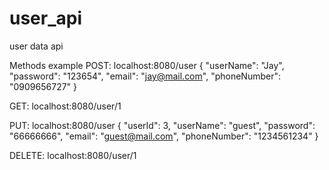 # user_api
user data api

Methods example
POST: localhost:8080/user
{
    "userName": "Jay",
    "password": "123654",
    "email": "jay@mail.com",
    "phoneNumber": "0909656727"
}

GET: localhost:8080/user/1

PUT: localhost:8080/user
{
    "userId": 3,
    "userName": "guest",
    "password": "66666666",
    "email": "guest@mail.com",
    "phoneNumber": "1234561234"
}

DELETE: localhost:8080/user/1
